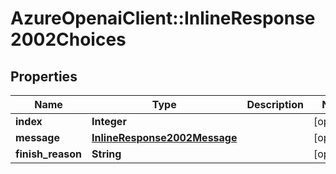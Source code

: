 # AzureOpenaiClient::InlineResponse2002Choices

## Properties
Name | Type | Description | Notes
------------ | ------------- | ------------- | -------------
**index** | **Integer** |  | [optional] 
**message** | [**InlineResponse2002Message**](InlineResponse2002Message.md) |  | [optional] 
**finish_reason** | **String** |  | [optional] 

